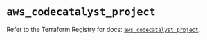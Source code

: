 # `aws_codecatalyst_project`

Refer to the Terraform Registry for docs: [`aws_codecatalyst_project`](https://registry.terraform.io/providers/hashicorp/aws/5.41.0/docs/resources/codecatalyst_project).
